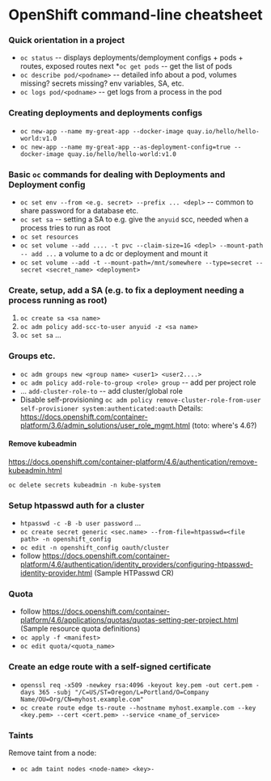 # OpenShift command-line cheatsheet

### Quick orientation in a project

 * `oc status` -- displays deployments/demployment configs + pods + routes, exposed routes
next
 *`oc get pods` -- get the list of pods
 * `oc describe pod/<podname>` -- detailed info about a pod, volumes missing? secrets missing? env variables, SA, etc.
 * `oc logs pod/<podname>` -- get logs from a process in the pod

### Creating deployments and deployments configs
 * `oc new-app --name my-great-app --docker-image quay.io/hello/hello-world:v1.0`
 * `oc new-app --name my-great-app --as-deployment-config=true --docker-image quay.io/hello/hello-world:v1.0`

### Basic `oc` commands for dealing with Deployments and Deployment config

 * `oc set env --from <e.g. secret> --prefix ... <depl>` -- common to share password for a database etc.
 * `oc set sa` -- setting a SA to e.g. give the `anyuid` scc, needed when a process tries to run as root
 * `oc set resources`
 * `oc set volume --add .... -t pvc --claim-size=1G <depl> --mount-path -- add ...` a volume to a dc or deployment and mount it
 * `oc set volume --add -t --mount-path=/mnt/somewhere --type=secret --secret <secret_name> <deployment>`

### Create, setup, add a SA (e.g. to fix a deployment needing a process running as root)
 1. `oc create sa <sa name>`
 1. `oc adm policy add-scc-to-user anyuid -z <sa name>`
 1. `oc set sa` ...

### Groups etc.
 * `oc adm groups new <group name> <user1> <user2....>`
 * `oc adm policy add-role-to-group <role> group` -- add per project role
 * ... `add-cluster-role-to` -- add cluster/global role
 * Disable self-provisioning `oc adm policy remove-cluster-role-from-user self-provisioner system:authenticated:oauth`
Details: https://docs.openshift.com/container-platform/3.6/admin_solutions/user_role_mgmt.html (toto: where's 4.6?)

#### Remove kubeadmin

https://docs.openshift.com/container-platform/4.6/authentication/remove-kubeadmin.html

`oc delete secrets kubeadmin -n kube-system`

### Setup htpasswd auth for a cluster
 * `htpasswd -c -B -b user password` ...
 * `oc create secret generic <sec.name> --from-file=htpasswd=<file path> -n openshift_config`
 * `oc edit -n openshift_config oauth/cluster`
 * follow https://docs.openshift.com/container-platform/4.6/authentication/identity_providers/configuring-htpasswd-identity-provider.html (Sample HTPasswd CR)

### Quota
 * follow https://docs.openshift.com/container-platform/4.6/applications/quotas/quotas-setting-per-project.html (Sample resource quota definitions)
 * `oc apply -f <manifest>`
 * `oc edit quota/<quota_name>`
 
### Create an edge route with a self-signed certificate
 * `openssl req -x509 -newkey rsa:4096 -keyout key.pem -out cert.pem -days 365 -subj "/C=US/ST=Oregon/L=Portland/O=Company Name/OU=Org/CN=myhost.example.com"`
 * `oc create route edge ts-route --hostname myhost.example.com --key <key.pem> --cert <cert.pem> --service <name_of_service>`


### Taints
 Remove taint from a node:
* `oc adm taint nodes <node-name> <key>-`
